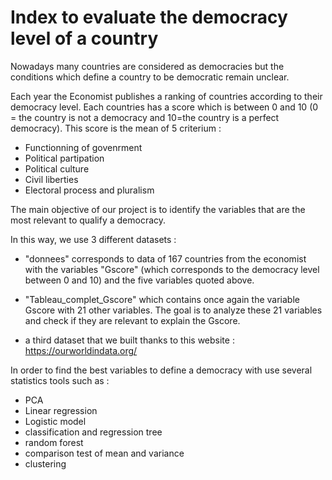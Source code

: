 # Index to evaluate the democracy level of a country

Nowadays many countries are considered as democracies but the conditions which define a country to be democratic remain unclear. 

Each year the Economist publishes a ranking of countries according to their democracy level. Each countries has a score which is between 0 and 10 (0 = the country is not a democracy and 10=the country is a perfect democracy). This score is the mean of 5 criterium : 
- Functionning of govenrment
- Political partipation
- Political culture
- Civil liberties
- Electoral process and pluralism

The main objective of our project is to identify the variables that are the most relevant to qualify a democracy. 

In this way, we use 3 different datasets :

- "donnees" corresponds to data of 167 countries from the economist with the variables "Gscore" (which corresponds to the democracy level between 0 and 10) and the five variables quoted above.


- "Tableau_complet_Gscore" which contains once again the variable Gscore with 21 other variables. The goal is to analyze these 21 variables and check if they are relevant to explain the Gscore.  

- a third dataset that we built thanks to this website : https://ourworldindata.org/



In order to find the best variables to define a democracy with use several statistics tools such as :
- PCA
- Linear regression
- Logistic model
- classification and regression tree
- random forest
- comparison test of mean and variance
- clustering

